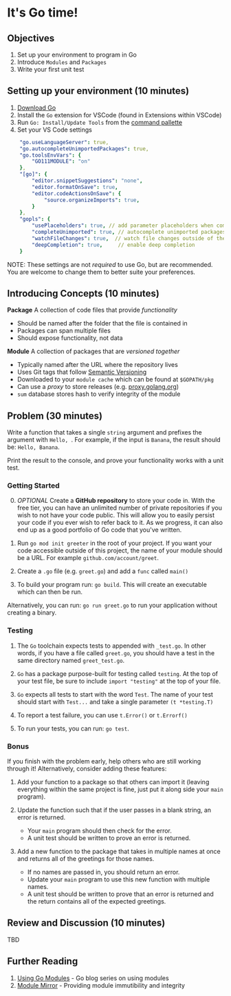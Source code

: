 # It's Go time!

## Objectives
1. Set up your environment to program in Go
1. Introduce `Modules` and `Packages`
1. Write your first unit test

## Setting up your environment (10 minutes)

1. [Download Go](https://golang.org/dl/)
1. Install the `Go` extension for VSCode (found in Extensions within VSCode)
1. Run `Go: Install/Update Tools` from the [command pallette](https://code.visualstudio.com/docs/getstarted/userinterface#_command-palette)
1. Set your VS Code settings

```yaml
    "go.useLanguageServer": true,
    "go.autocompleteUnimportedPackages": true,
    "go.toolsEnvVars": {
        "GO111MODULE": "on"
    },
    "[go]": {
        "editor.snippetSuggestions": "none",
        "editor.formatOnSave": true,
        "editor.codeActionsOnSave": {
            "source.organizeImports": true,
        }
    },
    "gopls": {
        "usePlaceholders": true, // add parameter placeholders when completing a function
        "completeUnimported": true, // autocomplete unimported packages
        "watchFileChanges": true,  // watch file changes outside of the editor
        "deepCompletion": true,     // enable deep completion
    }
```

NOTE: These settings are not _required_ to use Go, but are recommended. You are welcome to change them to better suite your preferences.

## Introducing Concepts (10 minutes)

**Package**
A collection of code files that provide _functionality_

- Should be named after the folder that the file is contained in
- Packages can span multiple files
- Should expose functionality, not data

**Module**
A collection of packages that are _versioned together_

- Typically named after the URL where the repository lives
- Uses Git tags that follow [Semantic Versioning](https://semver.org/)
- Downloaded to your `module cache` which can be found at `$GOPATH/pkg`
- Can use a _proxy_ to store releases (e.g. [proxy.golang.org](https://proxy.golang.org))
- `sum` database stores hash to verify integrity of the module

## Problem (30 minutes)

Write a function that takes a single `string` argument and prefixes the argument with `Hello, `. For example, if the input is `Banana`, the result should be: `Hello, Banana`.

Print the result to the console, and prove your functionality works with a unit test.

### Getting Started

0. *OPTIONAL* Create a **GitHub repository** to store your code in. With the free tier, you can have an unlimited number of private repositories if you wish to not have your code public. This will allow you to easily persist your code if you ever wish to refer back to it. As we progress, it can also end up as a good portfolio of Go code that you've written.

1. Run `go mod init greeter` in the root of your project. If you want your code accessible outside of this project, the name of your module should be a URL. For example `github.com/account/greet`.

1. Create a `.go` file (e.g. `greet.go`) and add a `func` called `main()`

1. To build your program run: `go build`. This will create an executable which can then be run.

Alternatively, you can run: `go run greet.go` to run your application without creating a binary.

### Testing

1. The `Go` toolchain expects tests to appended with `_test.go`. In other words, if you have a file called `greet.go`, you should have a test in the same directory named `greet_test.go`.

1. `Go` has a package purpose-built for testing called `testing`. At the top of your test file, be sure to include `import "testing"` at the top of your file.

1. `Go` expects all tests to start with the word `Test`. The name of your test should start with `Test...` and take a single parameter `(t *testing.T)`

1. To report a test failure, you can use `t.Error()` or `t.Errorf()`

1. To run your tests, you can run: `go test`.

### Bonus

If you finish with the problem early, help others who are still working through it! Alternatively, consider adding these features:

1. Add your function to a package so that others can import it (leaving everything within the same project is fine, just put it along side your `main` program).

1. Update the function such that if the user passes in a blank string, an error is returned. 
    - Your `main` program should then check for the error. 
    - A unit test should be written to prove an error is returned.

1. Add a new function to the package that takes in multiple names at once and returns all of the greetings for those names.
    - If no names are passed in, you should return an error.
    - Update your `main` program to use this new function with multiple names.
    - A unit test should be written to prove that an error is returned and the return contains all of the expected greetings.

## Review and Discussion (10 minutes)

TBD

## Further Reading

1. [Using Go Modules](https://blog.golang.org/using-go-modules) - Go blog series on using modules
1. [Module Mirror](https://blog.golang.org/module-mirror-launch) - Providing module immutibility and integrity
